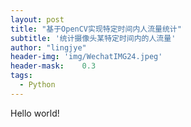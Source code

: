 ```yaml
---
layout: post
title: "基于OpenCV实现特定时间内人流量统计"
subtitle: '统计摄像头某特定时间内的人流量'
author: "lingjye"
header-img: 'img/WechatIMG24.jpeg'
header-mask:	0.3
tags:
  - Python
---
```



Hello world!